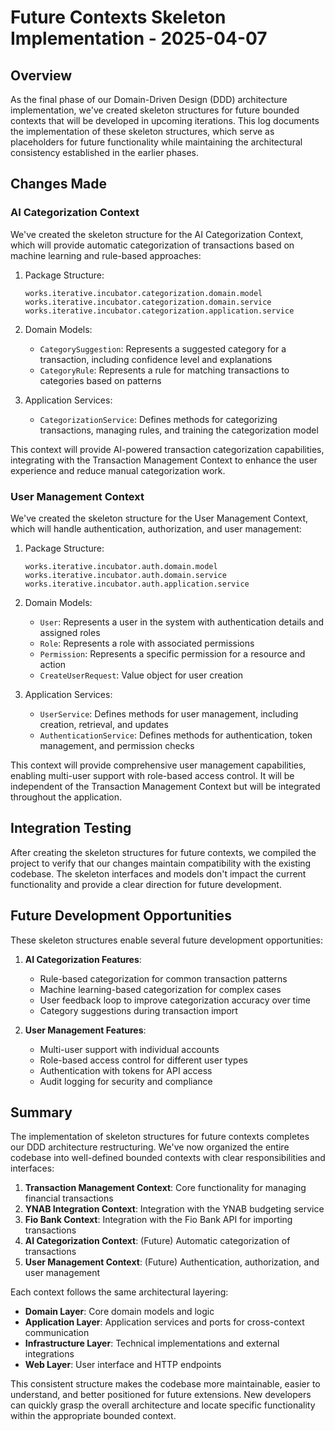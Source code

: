 # Future Contexts Skeleton Implementation - 2025-04-07

## Overview

As the final phase of our Domain-Driven Design (DDD) architecture implementation, we've created skeleton structures for future bounded contexts that will be developed in upcoming iterations. This log documents the implementation of these skeleton structures, which serve as placeholders for future functionality while maintaining the architectural consistency established in the earlier phases.

## Changes Made

### AI Categorization Context

We've created the skeleton structure for the AI Categorization Context, which will provide automatic categorization of transactions based on machine learning and rule-based approaches:

1. Package Structure:
   ```
   works.iterative.incubator.categorization.domain.model
   works.iterative.incubator.categorization.domain.service
   works.iterative.incubator.categorization.application.service
   ```

2. Domain Models:
   - `CategorySuggestion`: Represents a suggested category for a transaction, including confidence level and explanations
   - `CategoryRule`: Represents a rule for matching transactions to categories based on patterns

3. Application Services:
   - `CategorizationService`: Defines methods for categorizing transactions, managing rules, and training the categorization model

This context will provide AI-powered transaction categorization capabilities, integrating with the Transaction Management Context to enhance the user experience and reduce manual categorization work.

### User Management Context

We've created the skeleton structure for the User Management Context, which will handle authentication, authorization, and user management:

1. Package Structure:
   ```
   works.iterative.incubator.auth.domain.model
   works.iterative.incubator.auth.domain.service
   works.iterative.incubator.auth.application.service
   ```

2. Domain Models:
   - `User`: Represents a user in the system with authentication details and assigned roles
   - `Role`: Represents a role with associated permissions
   - `Permission`: Represents a specific permission for a resource and action
   - `CreateUserRequest`: Value object for user creation

3. Application Services:
   - `UserService`: Defines methods for user management, including creation, retrieval, and updates
   - `AuthenticationService`: Defines methods for authentication, token management, and permission checks

This context will provide comprehensive user management capabilities, enabling multi-user support with role-based access control. It will be independent of the Transaction Management Context but will be integrated throughout the application.

## Integration Testing

After creating the skeleton structures for future contexts, we compiled the project to verify that our changes maintain compatibility with the existing codebase. The skeleton interfaces and models don't impact the current functionality and provide a clear direction for future development.

## Future Development Opportunities

These skeleton structures enable several future development opportunities:

1. **AI Categorization Features**:
   - Rule-based categorization for common transaction patterns
   - Machine learning-based categorization for complex cases
   - User feedback loop to improve categorization accuracy over time
   - Category suggestions during transaction import

2. **User Management Features**:
   - Multi-user support with individual accounts
   - Role-based access control for different user types
   - Authentication with tokens for API access
   - Audit logging for security and compliance

## Summary

The implementation of skeleton structures for future contexts completes our DDD architecture restructuring. We've now organized the entire codebase into well-defined bounded contexts with clear responsibilities and interfaces:

1. **Transaction Management Context**: Core functionality for managing financial transactions
2. **YNAB Integration Context**: Integration with the YNAB budgeting service
3. **Fio Bank Context**: Integration with the Fio Bank API for importing transactions
4. **AI Categorization Context**: (Future) Automatic categorization of transactions
5. **User Management Context**: (Future) Authentication, authorization, and user management

Each context follows the same architectural layering:
- **Domain Layer**: Core domain models and logic
- **Application Layer**: Application services and ports for cross-context communication
- **Infrastructure Layer**: Technical implementations and external integrations
- **Web Layer**: User interface and HTTP endpoints

This consistent structure makes the codebase more maintainable, easier to understand, and better positioned for future extensions. New developers can quickly grasp the overall architecture and locate specific functionality within the appropriate bounded context.